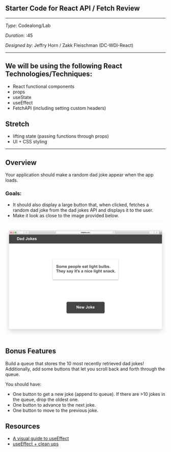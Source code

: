 ## Starter Code for React API / Fetch Review

---
_Type_: Codealong/Lab

_Duration_: :45 

_Designed by_: Jeffry Horn / Zakk Fleischman (DC-WDI-React)

--- 

## We will be using the following React Technologies/Techniques:

- React functional components
- props
- useState
- useEffect
- FetchAPI (including setting custom headers)

## Stretch
- lifting state (passing functions through props)
- UI + CSS styling

--- 
## Overview

Your application should make a random dad joke appear when the app loads.

### Goals:
- It should also display a large button that, when clicked, fetches a random dad
joke from the dad jokes API and displays it to the user. 
- Make it look as close to the image provided below.

![Dad Jokes app mock](./assets/dad-jokes.png)

## Bonus Features

Build a queue that stores the 10 most recently retrieved dad jokes!
Additionally, add some buttons that let you scroll back and forth through the
queue.

You should have:

- One button to get a new joke (append to queue). If there are >10 jokes in the
  queue, drop the oldest one.
- One button to advance to the next joke.
- One button to move to the previous joke.

## Resources

- [A visual guide to useEffect](https://alexsidorenko.com/blog/useeffect/)
- [useEffect + clean ups](https://alexsidorenko.com/blog/useeffect-cleanups/)